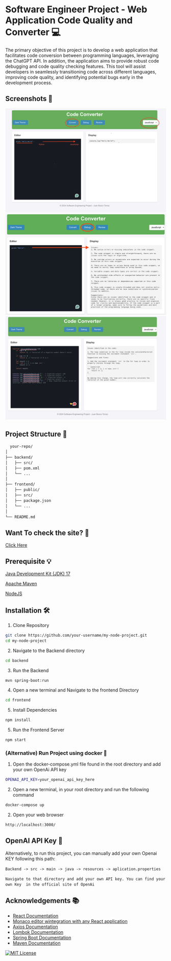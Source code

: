
# Software Engineer Project - Web Application Code Quality and  Converter 💻

The primary objective of this project is to develop a web application that facilitates code
conversion between programming languages, leveraging the ChatGPT API. In addition, the
application aims to provide robust code debugging and code quality checking features. This tool
will assist developers in seamlessly transitioning code across different languages, improving code
quality, and identifying potential bugs early in the development process.


## Screenshots 📸

![Application Screenshot](screenshots/example.png)
![Application Screenshot](screenshots/example1.png)
![Application Screenshot](screenshots/example2.png)

## Project Structure 🧩



```bash
  your-repo/
│
├── backend/
│   ├── src/
│   ├── pom.xml
│   └── ...
│
├── frontend/
│   ├── public/
│   ├── src/
│   ├── package.json
│   └── ...
│
└── README.md

```
## Want To check the site? 👀
[Click Here ](https://softwareenginneringprojectclass.netlify.app/) 

## Prerequisite 💡
[Java Development Kit (JDK) 17 ](https://www.oracle.com/java/technologies/javase/jdk17-archive-downloads.html) 

[Apache Maven ](https://maven.apache.org/install.html)

[NodeJS ](https://nodejs.org/en)


## Installation 🛠️

1. Clone Repository

```bash
git clone https://github.com/your-username/my-node-project.git
cd my-node-project
```
2. Navigate to the Backend directory
```bash
cd backend
```
3. Run the Backend
```bash
mvn spring-boot:run

```
4. Open a new terminal and Navigate to the frontend Directory
```bash
cd frontend

```
5. Install Dependencies
```bash
npm install

```
5. Run the Frontend Server
```bash
npm start


```

### (Alternative) Run Project using docker 🐳

1. Open the docker-compose.yml file found in the root directory and add your own OpenAi API key
```bash
OPENAI_API_KEY=your_openai_api_key_here

```
2. Open a new terminal, in your root directory and run the following command
```bash
docker-compose up

```
2. Open your web browser
```bash
http://localhost:3000/

```

## OpenAI API Key 🤖

Alternatively, to run this project, you can manually add your own Openai KEY following this path:

`Backend -> src -> main -> java -> resources -> aplication.properties`

`Navigate to that directory and add your own API key. You can find your own Key 
in the official site of OpenAi`


## Acknowledgements 📚

 - [React Documentation](https://react.dev/reference/react)
 - [Monaco editor wintegration with any React application ](https://github.com/suren-atoyan/monaco-react)
 - [Axios Documentation](https://axios-http.com/docs/intro)
 - [Lombok Documentation](https://projectlombok.org/)
 - [Spring Boot Documentation](https://spring.io/projects/spring-boot)
 - [Maven Documentation](https://maven.apache.org/guides/index.html)


[![MIT License](https://img.shields.io/badge/License-MIT-green.svg)](https://choosealicense.com/licenses/mit/)

